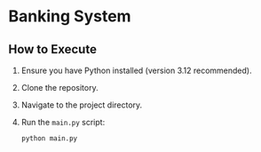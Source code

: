 # Banking System

## How to Execute

1. Ensure you have Python installed (version 3.12 recommended).
2. Clone the repository.
3. Navigate to the project directory.
4. Run the `main.py` script:

   ```bash
   python main.py
